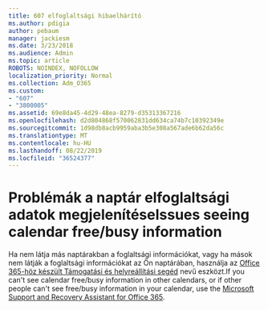 ```yaml
---
title: 607 elfoglaltsági hibaelhárító
ms.author: pdigia
author: pebaum
manager: jackiesm
ms.date: 3/23/2018
ms.audience: Admin
ms.topic: article
ROBOTS: NOINDEX, NOFOLLOW
localization_priority: Normal
ms.collection: Adm_O365
ms.custom:
- "607"
- "3800005"
ms.assetid: 69e8da45-4d29-48ea-8279-d35313367216
ms.openlocfilehash: d2d804868f570062831dd634ca74b7c10392349e
ms.sourcegitcommit: 1d98db8acb9959aba3b5e308a567ade6b62da56c
ms.translationtype: MT
ms.contentlocale: hu-HU
ms.lasthandoff: 08/22/2019
ms.locfileid: "36524377"
---
```

# <a name="issues-seeing-calendar-freebusy-information"></a><span data-ttu-id="4871a-102">Problémák a naptár elfoglaltsági adatok megjelenítése</span><span class="sxs-lookup"><span data-stu-id="4871a-102">Issues seeing calendar free/busy information</span></span>

<span data-ttu-id="4871a-103">Ha nem látja más naptárakban a foglaltsági információkat, vagy ha mások nem látják a foglaltsági információkat az Ön naptárában, használja az [Office 365-höz készült Támogatási és helyreállítási segéd](https://diagnostics.office.com/) nevű eszközt.</span><span class="sxs-lookup"><span data-stu-id="4871a-103">If you can't see calendar free/busy information in other calendars, or if other people can't see free/busy information in your calendar, use the [Microsoft Support and Recovery Assistant for Office 365](https://diagnostics.office.com/).</span></span>
  